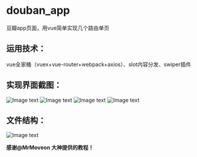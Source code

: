 # douban_app
豆瓣app页面，用vue简单实现几个路由单页
  
  
运用技术：
------
vue全家桶（vuex+vue-router+webpack+axios）、slot内容分发、swiper插件
  
  

实现界面截图：
------

![Image text](https://raw.githubusercontent.com/simon9124/douban_app/master/%E6%88%AA%E5%9B%BE/1.jpg)
![Image text](https://raw.githubusercontent.com/simon9124/douban_app/master/%E6%88%AA%E5%9B%BE/3.jpg)
![Image text](https://raw.githubusercontent.com/simon9124/douban_app/master/%E6%88%AA%E5%9B%BE/4.jpg)
![Image text](https://raw.githubusercontent.com/simon9124/douban_app/master/%E6%88%AA%E5%9B%BE/5.jpg)

文件结构：
------

![Image text](https://raw.githubusercontent.com/simon9124/douban_app/master/%E6%88%AA%E5%9B%BE/%E6%96%87%E4%BB%B6%E7%BB%93%E6%9E%84.jpg)
  
**感谢@MrMoveon 大神提供的教程！**<br>
